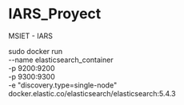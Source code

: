 # IARS_Proyect
MSIET - IARS 




sudo docker run                        \
  --name elasticsearch_container  \
  -p 9200:9200                    \
  -p 9300:9300                    \
  -e "discovery.type=single-node" \
  docker.elastic.co/elasticsearch/elasticsearch:5.4.3
